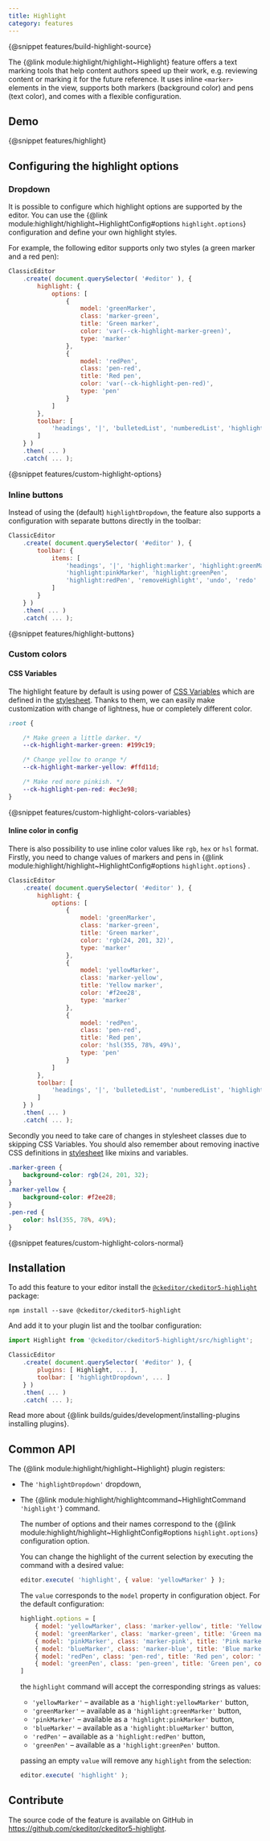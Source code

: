 ```yaml
---
title: Highlight
category: features
---
```


{@snippet features/build-highlight-source}

The {@link module:highlight/highlight~Highlight} feature offers a text marking tools that help content authors speed up their work, e.g. reviewing content or marking it for the future reference. It uses inline `<marker>` elements in the view, supports both markers (background color) and pens (text color), and comes with a flexible configuration.

## Demo

{@snippet features/highlight}

## Configuring the highlight options

### Dropdown

It is possible to configure which highlight options are supported by the editor.
You can use the {@link module:highlight/highlight~HighlightConfig#options `highlight.options`} configuration and define your own highlight styles.

For example, the following editor supports only two styles (a green marker and a red pen):

```js
ClassicEditor
	.create( document.querySelector( '#editor' ), {
		highlight: {
			options: [
				{
					model: 'greenMarker',
					class: 'marker-green',
					title: 'Green marker',
					color: 'var(--ck-highlight-marker-green)',
					type: 'marker'
				},
				{
					model: 'redPen',
					class: 'pen-red',
					title: 'Red pen',
					color: 'var(--ck-highlight-pen-red)',
					type: 'pen'
				}
			]
		},
		toolbar: [
			'headings', '|', 'bulletedList', 'numberedList', 'highlightDropdown', 'undo', 'redo'
		]
	} )
	.then( ... )
	.catch( ... );
```

{@snippet features/custom-highlight-options}

### Inline buttons

Instead of using the (default) `highlightDropdown`, the feature also supports a configuration with separate buttons directly in the toolbar:

```js
ClassicEditor
	.create( document.querySelector( '#editor' ), {
		toolbar: {
			items: [
				'headings', '|', 'highlight:marker', 'highlight:greenMarker',
				'highlight:pinkMarker', 'highlight:greenPen',
				'highlight:redPen', 'removeHighlight', 'undo', 'redo'
			]
		}
	} )
	.then( ... )
	.catch( ... );
```

{@snippet features/highlight-buttons}

### Custom colors

#### CSS Variables

The highlight feature by default is using power of [CSS Variables](https://developer.mozilla.org/en-US/docs/Web/CSS/Using_CSS_variables) which are defined in the [stylesheet](https://github.com/ckeditor/ckeditor5-highlight/blob/master/src/highlight.css). Thanks to them, we can easily make customization with change of lightness, hue or completely different color.

```css
:root {

	/* Make green a little darker. */
	--ck-highlight-marker-green: #199c19;

	/* Change yellow to orange */
	--ck-highlight-marker-yellow: #ffd11d;

	/* Make red more pinkish. */
	--ck-highlight-pen-red: #ec3e98;
}
```

{@snippet features/custom-highlight-colors-variables}

#### Inline color in config

There is also possibility to use inline color values like `rgb`, `hex` or `hsl` format. Firstly, you need to change values of markers and pens in {@link module:highlight/highlight~HighlightConfig#options `highlight.options`} .

```js
ClassicEditor
	.create( document.querySelector( '#editor' ), {
		highlight: {
			options: [
				{
					model: 'greenMarker',
					class: 'marker-green',
					title: 'Green marker',
					color: 'rgb(24, 201, 32)',
					type: 'marker'
				},
				{
					model: 'yellowMarker',
					class: 'marker-yellow',
					title: 'Yellow marker',
					color: '#f2ee28',
					type: 'marker'
				},
				{
					model: 'redPen',
					class: 'pen-red',
					title: 'Red pen',
					color: 'hsl(355, 78%, 49%)',
					type: 'pen'
				}
			]
		},
		toolbar: [
			'headings', '|', 'bulletedList', 'numberedList', 'highlightDropdown', 'undo', 'redo'
		]
	} )
	.then( ... )
	.catch( ... );
```

Secondly you need to take care of changes in stylesheet classes due to skipping CSS Variables. You should also remember about removing inactive CSS definitions in [stylesheet](https://github.com/ckeditor/ckeditor5-highlight/blob/master/src/highlight.css) like mixins and variables.

```css
.marker-green {
	background-color: rgb(24, 201, 32);
}
.marker-yellow {
	background-color: #f2ee28;
}
.pen-red {
	color: hsl(355, 78%, 49%);
}
```

{@snippet features/custom-highlight-colors-normal}

## Installation

To add this feature to your editor install the [`@ckeditor/ckeditor5-highlight`](https://www.npmjs.com/package/@ckeditor/ckeditor5-highlight) package:

```
npm install --save @ckeditor/ckeditor5-highlight
```

And add it to your plugin list and the toolbar configuration:

```js
import Highlight from '@ckeditor/ckeditor5-highlight/src/highlight';

ClassicEditor
	.create( document.querySelector( '#editor' ), {
		plugins: [ Highlight, ... ],
		toolbar: [ 'highlightDropdown', ... ]
	} )
	.then( ... )
	.catch( ... );
```

<info-box info>
	Read more about {@link builds/guides/development/installing-plugins installing plugins}.
</info-box>

## Common API

The {@link module:highlight/highlight~Highlight} plugin registers:

* The `'highlightDropdown'` dropdown,
* The {@link module:highlight/highlightcommand~HighlightCommand `'highlight'`} command.

	The number of options and their names correspond to the {@link module:highlight/highlight~HighlightConfig#options `highlight.options`} configuration option.

	You can change the highlight of the current selection by executing the command with a desired value:

	```js
	editor.execute( 'highlight', { value: 'yellowMarker' } );
	```

	The `value` corresponds to the `model` property in configuration object. For the default configuration:
	```js
	highlight.options = [
		{ model: 'yellowMarker', class: 'marker-yellow', title: 'Yellow Marker', color: 'var(--ck-highlight-marker-yellow)', type: 'marker' },
		{ model: 'greenMarker', class: 'marker-green', title: 'Green marker', color: 'var(--ck-highlight-marker-green)', type: 'marker' },
		{ model: 'pinkMarker', class: 'marker-pink', title: 'Pink marker', color: 'var(--ck-highlight-marker-pink)', type: 'marker' },
		{ model: 'blueMarker', class: 'marker-blue', title: 'Blue marker', color: 'var(--ck-highlight-marker-blue)', type: 'marker' },
		{ model: 'redPen', class: 'pen-red', title: 'Red pen', color: 'var(--ck-highlight-pen-red)', type: 'pen' },
		{ model: 'greenPen', class: 'pen-green', title: 'Green pen', color: 'var(--ck-highlight-pen-green)', type: 'pen' }
	]
	```

	the `highlight` command will accept the corresponding strings as values:
	- `'yellowMarker'` – available as a `'highlight:yellowMarker'` button,
	- `'greenMarker'` – available as a `'highlight:greenMarker'` button,
	- `'pinkMarker'` – available as a `'highlight:pinkMarker'` button,
	- `'blueMarker'` – available as a `'highlight:blueMarker'` button,
	- `'redPen'` – available as a `'highlight:redPen'` button,
	- `'greenPen'` – available as a `'highlight:greenPen'` button.

	passing an empty `value` will remove any `highlight` from the selection:

	```js
	editor.execute( 'highlight' );
	```

## Contribute

The source code of the feature is available on GitHub in https://github.com/ckeditor/ckeditor5-highlight.
